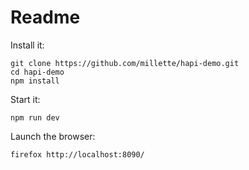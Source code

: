 # Readme

Install it:
```
git clone https://github.com/millette/hapi-demo.git
cd hapi-demo
npm install
```

Start it:
```
npm run dev
```

Launch the browser:
```
firefox http://localhost:8090/
```
